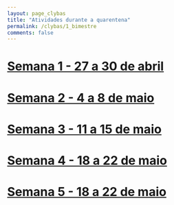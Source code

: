 ```yaml
---
layout: page_clybas
title: "Atividades durante a quarentena"
permalink: /clybas/1_bimestre
comments: false
---
```


# [Semana 1 - 27 a 30 de abril]({{site.baseurl}}/clybas/1_bim/semana_um)
# [Semana 2 - 4 a 8 de maio]({{site.baseurl}}/clybas/1_bim/semana_dois)
# [Semana 3 - 11 a 15 de maio]({{site.baseurl}}/clybas/1_bim/semana_tres)
# [Semana 4 - 18 a 22 de maio]({{site.baseurl}}/clybas/1_bim/semana_quatro)
# [Semana 5 - 18 a 22 de maio]({{site.baseurl}}/clybas/1_bim/semana_cinco)

